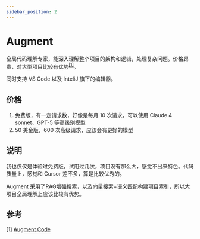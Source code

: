 ```yaml
---
sidebar_position: 2
---
```


# Augment

全局代码理解专家，能深入理解整个项目的架构和逻辑，处理复杂问题。价格昂贵，对大型项目比较有优势<sup>[[1]](#参考)</sup>。

同时支持 VS Code 以及 InteliJ 旗下的编辑器。

## 价格

1. 免费版，有一定请求数，好像是每月 10 次请求，可以使用 Claude 4 sonnet、GPT-5 等高级别模型
2. 50 美金版，600 次高级请求，应该会有更好的模型

## 说明

我也仅仅是体验过免费版，试用过几次，项目没有那么大，感觉不出来特色。代码质量上，感觉和 Cursor 差不多，算是比较优秀的。

Augment 采用了RAG增强搜索，以及向量搜索+语义匹配构建项目索引，所以大项目全局理解上应该比较有优势。

## 参考

[1]&nbsp;[Augment Code](https://www.augmentcode.com)
